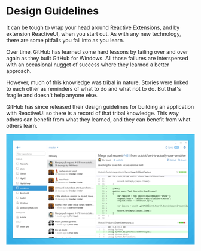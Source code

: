 # Design Guidelines

It can be tough to wrap your head around Reactive Extensions, and by extension ReactiveUI, when you start out. As with any new technology, there are some pitfalls you fall into as you learn. 

Over time, GitHub has learned some hard lessons by failing over and over again as they built GitHub for Windows. All those failures are interspersed with an occasional nugget of success where they learned a better approach.

However, much of this knowledge was tribal in nature. Stories were linked to each other as reminders of what to do and what not to do. But that's fragile and doesn't help anyone else. 

GitHub has since released their design guidelines for building an application with ReactiveUI so there is a record of that tribal knowledge. This way others can benefit from what they learned, and they can benefit from what others learn.

<img alt="GitHub for Windows" src="/images/design-guidelines/433d35cc-eb70-11e3-9d50-5dc4c1abc9a6.png">

